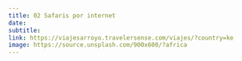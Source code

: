 ```yaml
---
title: 02 Safaris por internet
date:
subtitle:
link: https://viajesarroyo.travelersense.com/viajes/?country=ke
image: https://source.unsplash.com/900x600/?africa
---
```

